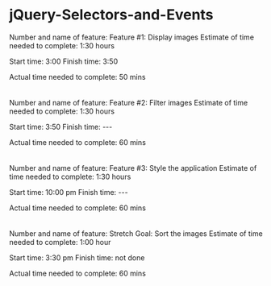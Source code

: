 # jQuery-Selectors-and-Events

Number and name of feature: Feature #1: Display images
Estimate of time needed to complete: 1:30 hours

Start time: 3:00
Finish time: 3:50

Actual time needed to complete: 50 mins
<br>
<br>
<br>
Number and name of feature: Feature #2: Filter images
Estimate of time needed to complete: 1:30 hours

Start time: 3:50
Finish time: ---

Actual time needed to complete: 60 mins
<br>
<br>
<br>
Number and name of feature: Feature #3: Style the application
Estimate of time needed to complete: 1:30 hours

Start time: 10:00 pm
Finish time: ---

Actual time needed to complete: 60 mins
<br>
<br>
<br>
Number and name of feature: Stretch Goal: Sort the images
Estimate of time needed to complete: 1:00 hour

Start time: 3:30 pm
Finish time: not done

Actual time needed to complete: 60 mins